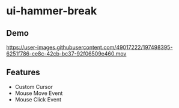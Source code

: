 # ui-hammer-break
## Demo

https://user-images.githubusercontent.com/49017222/197498395-6251f786-ce8c-42cb-bc37-92f06509e460.mov

## Features
- Custom Cursor
- Mouse Move Event
- Mouse Click Event